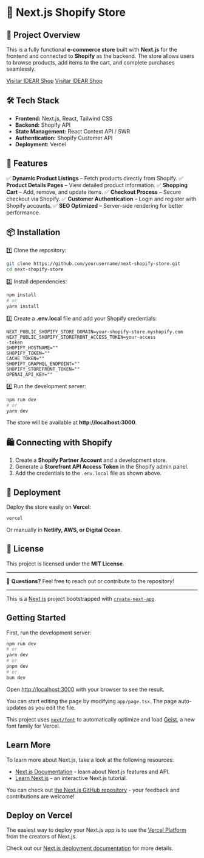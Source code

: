 # 🛒 Next.js Shopify Store

## 🚀 Project Overview
This is a fully functional **e-commerce store** built with **Next.js** for the frontend and connected to **Shopify** as the backend. The store allows users to browse products, add items to the cart, and complete purchases seamlessly.

[Visitar IDEAR Shop](https://idear-shop.vercel.app/)
<a href="https://idear-shop.vercel.app/" target="_blank" rel="noopener noreferrer">Visitar IDEAR Shop</a>

## 🛠️ Tech Stack
- **Frontend:** Next.js, React, Tailwind CSS
- **Backend:** Shopify API
- **State Management:** React Context API / SWR
- **Authentication:** Shopify Customer API
- **Deployment:** Vercel

## 📌 Features
✅ **Dynamic Product Listings** – Fetch products directly from Shopify.
✅ **Product Details Pages** – View detailed product information.
✅ **Shopping Cart** – Add, remove, and update items.
✅ **Checkout Process** – Secure checkout via Shopify.
✅ **Customer Authentication** – Login and register with Shopify accounts.
✅ **SEO Optimized** – Server-side rendering for better performance.

## 📦 Installation
1️⃣ Clone the repository:
```bash
git clone https://github.com/yourusername/next-shopify-store.git
cd next-shopify-store
```
2️⃣ Install dependencies:
```bash
npm install
# or
yarn install
```
3️⃣ Create a **.env.local** file and add your Shopify credentials:
```env
NEXT_PUBLIC_SHOPIFY_STORE_DOMAIN=your-shopify-store.myshopify.com
NEXT_PUBLIC_SHOPIFY_STOREFRONT_ACCESS_TOKEN=your-access
-token
SHOPIFY_HOSTNAME=""
SHOPIFY_TOKEN=""
CACHE_TOKEN=""
SHOPIFY_GRAPHQL_ENDPOINT=""
SHOPIFY_STOREFRONT_TOKEN=""
OPENAI_API_KEY=""

```
4️⃣ Run the development server:
```bash
npm run dev
# or
yarn dev
```
The store will be available at **http://localhost:3000**.

## 🛍️ Connecting with Shopify
1. Create a **Shopify Partner Account** and a development store.
2. Generate a **Storefront API Access Token** in the Shopify admin panel.
3. Add the credentials to the `.env.local` file as shown above.

## 🚀 Deployment
Deploy the store easily on **Vercel**:
```bash
vercel
```
Or manually in **Netlify, AWS, or Digital Ocean**.

## 📜 License
This project is licensed under the **MIT License**.

---

📩 **Questions?** Feel free to reach out or contribute to the repository!

---


This is a [Next.js](https://nextjs.org) project bootstrapped with [`create-next-app`](https://nextjs.org/docs/app/api-reference/cli/create-next-app).

## Getting Started

First, run the development server:

```bash
npm run dev
# or
yarn dev
# or
pnpm dev
# or
bun dev
```

Open [http://localhost:3000](http://localhost:3000) with your browser to see the result.

You can start editing the page by modifying `app/page.tsx`. The page auto-updates as you edit the file.

This project uses [`next/font`](https://nextjs.org/docs/app/building-your-application/optimizing/fonts) to automatically optimize and load [Geist](https://vercel.com/font), a new font family for Vercel.

## Learn More

To learn more about Next.js, take a look at the following resources:

- [Next.js Documentation](https://nextjs.org/docs) - learn about Next.js features and API.
- [Learn Next.js](https://nextjs.org/learn) - an interactive Next.js tutorial.

You can check out [the Next.js GitHub repository](https://github.com/vercel/next.js) - your feedback and contributions are welcome!

## Deploy on Vercel

The easiest way to deploy your Next.js app is to use the [Vercel Platform](https://vercel.com/new?utm_medium=default-template&filter=next.js&utm_source=create-next-app&utm_campaign=create-next-app-readme) from the creators of Next.js.

Check out our [Next.js deployment documentation](https://nextjs.org/docs/app/building-your-application/deploying) for more details.
